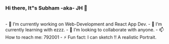 ### Hi there, It"s Subham -aka- JH 👋

<br>
- 🔭 I’m currently working on Web-Development and React App Dev.
- 🌱 I’m currently learning with ezzz.
- 👯 I’m looking to collaborate with anyone.
- 📫 How to reach me: 792001
- ⚡ Fun fact: I can sketch !! A realistic Portrait.
